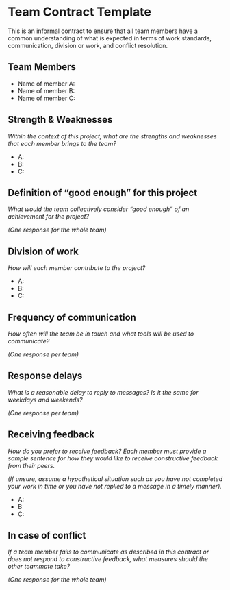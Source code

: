 # Team Contract Template

This is an informal contract to ensure that all team members have a common understanding of what is expected in terms of work standards, communication, division or work, and conflict resolution.

## Team Members

- Name of member A:
- Name of member B:
- Name of member C:

## Strength & Weaknesses

*Within the context of this project, what are the strengths and weaknesses that each member brings to the team?*

- A:
- B:
- C:

## Definition of “good enough” for this project

*What would the team collectively consider “good enough” of an achievement for the project?*

*(One response for the whole team)*

## Division of work

*How will each member contribute to the project?*

- A:
- B:
- C:

## Frequency of communication

*How often will the team be in touch and what tools will be used to communicate?*

*(One response per team)*

## Response delays

*What is a reasonable delay to reply to messages? Is it the same for weekdays and weekends?*

*(One response per team)*

## Receiving feedback

*How do you prefer to receive feedback? Each member must provide a sample sentence for how they would like to receive constructive feedback from their peers.*

*(If unsure, assume a hypothetical situation such as you have not completed your work in time or you have not replied to a message in a timely manner).*

- A:
- B:
- C:

## In case of conflict

*If a team member fails to communicate as described in this contract or does not respond to constructive feedback, what measures should the other teammate take?*

*(One response for the whole team)*
